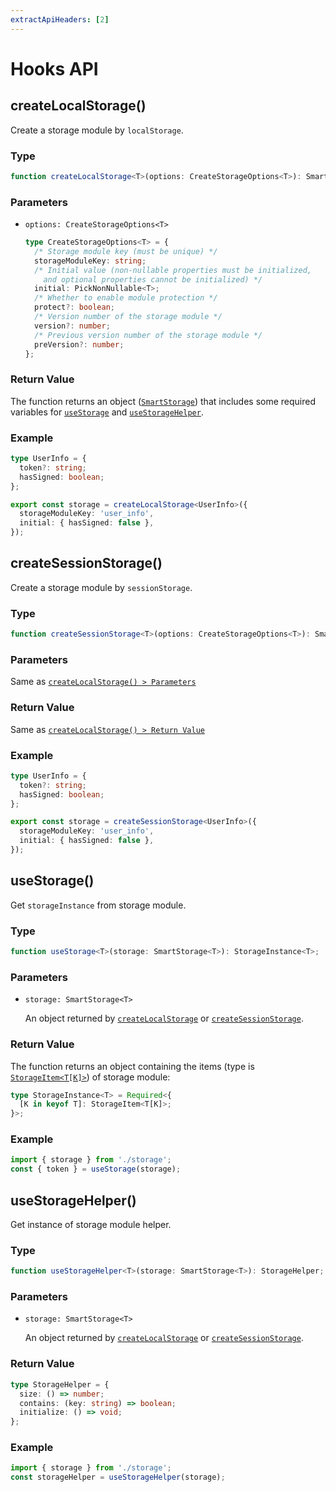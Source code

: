 ```yaml
---
extractApiHeaders: [2]
---
```


# Hooks API

## createLocalStorage()

Create a storage module by `localStorage`.

### Type

<CodeScroll>

```ts
function createLocalStorage<T>(options: CreateStorageOptions<T>): SmartStorage<T>;
```

</CodeScroll>

### Parameters

- `options: CreateStorageOptions<T>`

  <CodeScroll>

  ```ts
  type CreateStorageOptions<T> = {
    /* Storage module key (must be unique) */
    storageModuleKey: string;
    /* Initial value (non-nullable properties must be initialized, 
      and optional properties cannot be initialized) */
    initial: PickNonNullable<T>;
    /* Whether to enable module protection */
    protect?: boolean;
    /* Version number of the storage module */
    version?: number;
    /* Previous version number of the storage module */
    preVersion?: number;
  };
  ```

  </CodeScroll>

### Return Value

The function returns an object ([`SmartStorage`](type-definition/hooks.html#smartstorage)) that includes some required variables for [`useStorage`](#usestorage) and [`useStorageHelper`](#usestoragehelper).

### Example

<CodeScroll>

```ts
type UserInfo = {
  token?: string;
  hasSigned: boolean;
};

export const storage = createLocalStorage<UserInfo>({
  storageModuleKey: 'user_info',
  initial: { hasSigned: false },
});
```

</CodeScroll>

## createSessionStorage()

Create a storage module by `sessionStorage`.

### Type

<CodeScroll>

```ts
function createSessionStorage<T>(options: CreateStorageOptions<T>): SmartStorage<T>;
```

</CodeScroll>

### Parameters

Same as [`createLocalStorage() > Parameters`](#parameters)

### Return Value

Same as [`createLocalStorage() > Return Value`](#return-value)

### Example

<CodeScroll>

```ts
type UserInfo = {
  token?: string;
  hasSigned: boolean;
};

export const storage = createSessionStorage<UserInfo>({
  storageModuleKey: 'user_info',
  initial: { hasSigned: false },
});
```

</CodeScroll>

## useStorage()

Get `storageInstance` from storage module.

### Type

<CodeScroll>

```ts
function useStorage<T>(storage: SmartStorage<T>): StorageInstance<T>;
```

</CodeScroll>

### Parameters

- `storage: SmartStorage<T>`

  An object returned by [`createLocalStorage`](#createlocalstorage) or [`createSessionStorage`](#createsessionstorage).

### Return Value

The function returns an object containing the items (type is [`StorageItem<T[K]>`](type-definition/hooks.html#storageitem)) of storage module:

<CodeScroll>

```ts
type StorageInstance<T> = Required<{
  [K in keyof T]: StorageItem<T[K]>;
}>;
```

</CodeScroll>

### Example

<CodeScroll>

```ts
import { storage } from './storage';
const { token } = useStorage(storage);
```

</CodeScroll>

## useStorageHelper()

Get instance of storage module helper.

### Type

<CodeScroll>

```ts
function useStorageHelper<T>(storage: SmartStorage<T>): StorageHelper;
```

</CodeScroll>

### Parameters

- `storage: SmartStorage<T>`

  An object returned by [`createLocalStorage`](#createlocalstorage) or [`createSessionStorage`](#createsessionstorage).

### Return Value

<CodeScroll>

```ts
type StorageHelper = {
  size: () => number;
  contains: (key: string) => boolean;
  initialize: () => void;
};
```

</CodeScroll>

### Example

<CodeScroll>

```ts
import { storage } from './storage';
const storageHelper = useStorageHelper(storage);
```

</CodeScroll>
